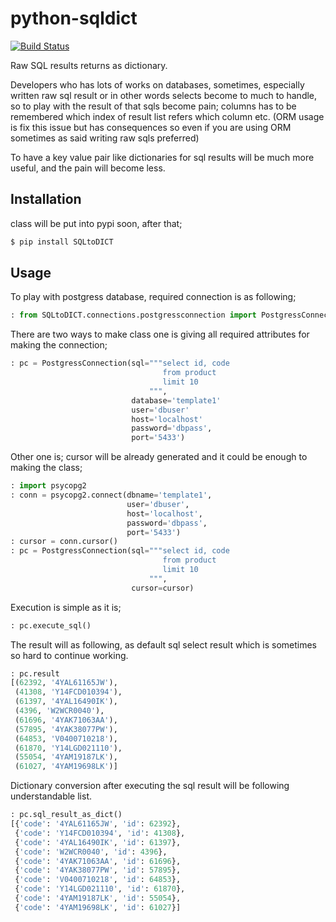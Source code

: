 python-sqldict
==============
[![Build Status](https://travis-ci.org/RedXBeard/python-sqldict.svg?branch=master)](https://travis-ci.org/RedXBeard/python-sqldict)

Raw SQL results returns as dictionary.

Developers who has lots of works on databases, sometimes, especially written raw sql result or in other words selects become to much to handle, so to play with the result of that sqls become pain; columns has to be remembered which index of result list refers which column etc. (ORM usage is fix this issue but has consequences so even if you are using ORM sometimes as said writing raw sqls preferred)

To have a key value pair like dictionaries for sql results will be much more useful, and the pain will become less.

Installation
------------
class will be put into pypi soon, after that;
```bash
$ pip install SQLtoDICT
```

Usage
-----
To play with postgress database, required connection is as following;
```python
: from SQLtoDICT.connections.postgressconnection import PostgressConnection
```

There are two ways to make class one is giving all required attributes for making the connection;
```python
: pc = PostgressConnection(sql="""select id, code 
                                  from product 
                                  limit 10
                               """, 
                           database='template1' 
                           user='dbuser' 
                           host='localhost' 
                           password='dbpass', 
                           port='5433')
```

Other one is; cursor will be already generated and it could be enough to making the class;
```python
: import psycopg2
: conn = psycopg2.connect(dbname='template1',
                          user='dbuser',
                          host='localhost',
                          password='dbpass',
                          port='5433')
: cursor = conn.cursor()
: pc = PostgressConnection(sql="""select id, code 
                                  from product 
                                  limit 10
                               """, 
                           cursor=cursor)
```

Execution is simple as it is;
```python
: pc.execute_sql()
```

The result will as following, as default sql select result which is sometimes so hard to continue working.
```python
: pc.result
[(62392, '4YAL61165JW'),
 (41308, 'Y14FCD010394'),
 (61397, '4YAL16490IK'),
 (4396, 'W2WCR0040'),
 (61696, '4YAK71063AA'),
 (57895, '4YAK38077PW'),
 (64853, 'V0400710218'),
 (61870, 'Y14LGD021110'),
 (55054, '4YAM19187LK'),
 (61027, '4YAM19698LK')]
```

Dictionary conversion after executing the sql result will be following understandable list.
```python
: pc.sql_result_as_dict()
[{'code': '4YAL61165JW', 'id': 62392},
 {'code': 'Y14FCD010394', 'id': 41308},
 {'code': '4YAL16490IK', 'id': 61397},
 {'code': 'W2WCR0040', 'id': 4396},
 {'code': '4YAK71063AA', 'id': 61696},
 {'code': '4YAK38077PW', 'id': 57895},
 {'code': 'V0400710218', 'id': 64853},
 {'code': 'Y14LGD021110', 'id': 61870},
 {'code': '4YAM19187LK', 'id': 55054},
 {'code': '4YAM19698LK', 'id': 61027}]
```




